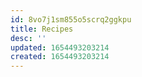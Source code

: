 ```yaml
---
id: 8vo7j1sm855o5scrq2ggkpu
title: Recipes
desc: ''
updated: 1654493203214
created: 1654493203214
---
```


